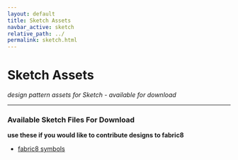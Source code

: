 ```yaml
---
layout: default
title: Sketch Assets
navbar_active: sketch
relative_path: ../
permalink: sketch.html
---
```


# Sketch Assets
*design pattern assets for Sketch - available for download*

----

### Available Sketch Files For Download
**use these if you would like to contribute designs to fabric8**

<ul>
  <li>
    <a href="{{ page.relative_path }}src/docs/designs/assets/Fabric8_Symbols.sketch">fabric8 symbols <i class="fa fa-download" aria-hidden="true"></i></a>
  </li>
</ul>

